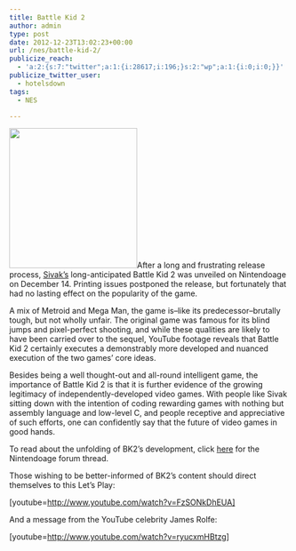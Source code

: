 ```yaml
---
title: Battle Kid 2
author: admin
type: post
date: 2012-12-23T13:02:23+00:00
url: /nes/battle-kid-2/
publicize_reach:
  - 'a:2:{s:7:"twitter";a:1:{i:28617;i:196;}s:2:"wp";a:1:{i:0;i:0;}}'
publicize_twitter_user:
  - hotelsdown
tags:
  - NES

---
```

<img class="alignleft" alt="" src="http://sivak.nintendoage.com/BK2photo1small.jpg" width="230" height="252" />After a long and frustrating release process, [Sivak&#8217;s][1] long-anticipated Battle Kid 2 was unveiled on Nintendoage on December 14. Printing issues postponed the release, but fortunately that had no lasting effect on the popularity of the game.

A mix of Metroid and Mega Man, the game is&#8211;like its predecessor&#8211;brutally tough, but not wholly unfair. The original game was famous for its blind jumps and pixel-perfect shooting, and while these qualities are likely to have been carried over to the sequel, YouTube footage reveals that Battle Kid 2 certainly executes a demonstrably more developed and nuanced execution of the two games&#8217; core ideas.

Besides being a well thought-out and all-round intelligent game, the importance of Battle Kid 2 is that it is further evidence of the growing legitimacy of independently-developed video games. With people like Sivak sitting down with the intention of coding rewarding games with nothing but assembly language and low-level C, and people receptive and appreciative of such efforts, one can confidently say that the future of video games in good hands.

To read about the unfolding of BK2&#8217;s development, click [here][2] for the Nintendoage forum thread.

Those wishing to be better-informed of BK2&#8217;s content should direct themselves to this Let&#8217;s Play:

[youtube=http://www.youtube.com/watch?v=FzSONkDhEUA]
  
And a message from the YouTube celebrity James Rolfe:

[youtube=http://www.youtube.com/watch?v=ryucxmHBtzg]

 [1]: http://sivak.nintendoage.com/
 [2]: http://nintendoage.com/forum/messageview.cfm?catid=22&threadid=33151
